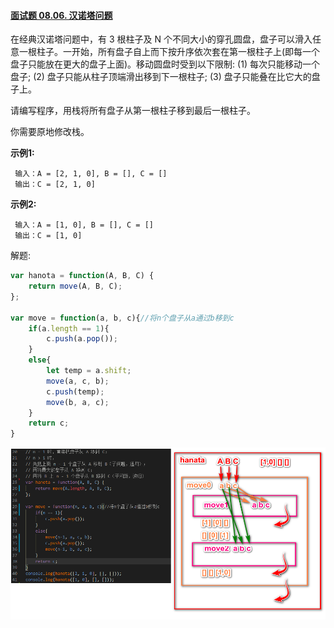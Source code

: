 #### [面试题 08.06. 汉诺塔问题](https://leetcode-cn.com/problems/hanota-lcci/)

在经典汉诺塔问题中，有 3 根柱子及 N 个不同大小的穿孔圆盘，盘子可以滑入任意一根柱子。一开始，所有盘子自上而下按升序依次套在第一根柱子上(即每一个盘子只能放在更大的盘子上面)。移动圆盘时受到以下限制:
(1) 每次只能移动一个盘子;
(2) 盘子只能从柱子顶端滑出移到下一根柱子;
(3) 盘子只能叠在比它大的盘子上。

请编写程序，用栈将所有盘子从第一根柱子移到最后一根柱子。

你需要原地修改栈。

**示例1:**

```
 输入：A = [2, 1, 0], B = [], C = []
 输出：C = [2, 1, 0]
```

**示例2:**

```
 输入：A = [1, 0], B = [], C = []
 输出：C = [1, 0]
```

解题:

```js
var hanota = function(A, B, C) {
    return move(A, B, C);
};

var move = function(a, b, c){//将n个盘子从a通过b移到c
    if(a.length == 1){
        c.push(a.pop());
    }
    else{
        let temp = a.shift;
        move(a, c, b);
        c.push(temp);
        move(b, a, c);
    }
    return c;
}
```

![avatar](./images/汉诺塔.png)


